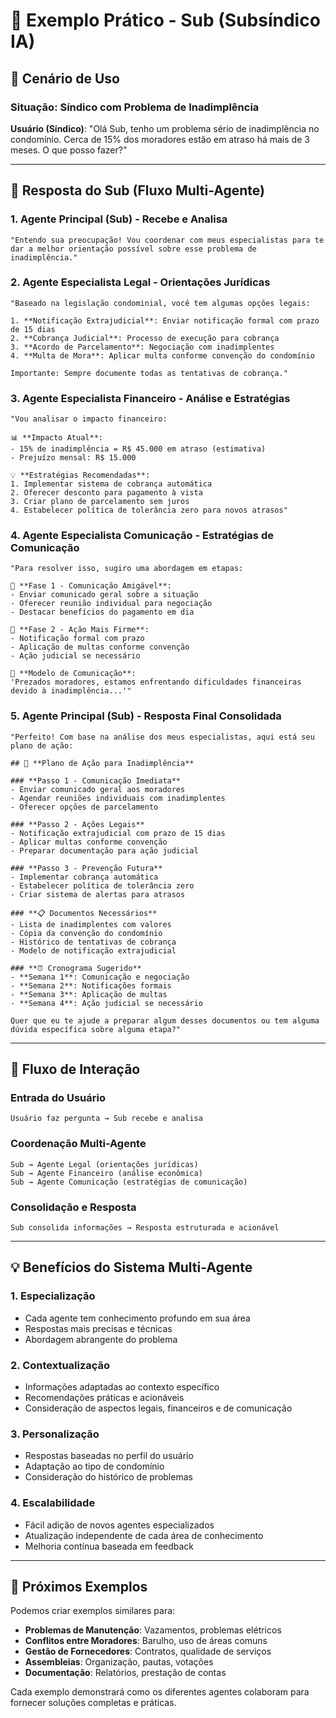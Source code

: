 # 🎯 Exemplo Prático - Sub (Subsíndico IA)

## 📝 Cenário de Uso

### Situação: Síndico com Problema de Inadimplência

**Usuário (Síndico)**: "Olá Sub, tenho um problema sério de inadimplência no condomínio. Cerca de 15% dos moradores estão em atraso há mais de 3 meses. O que posso fazer?"

---

## 🤖 Resposta do Sub (Fluxo Multi-Agente)

### 1. **Agente Principal (Sub)** - Recebe e Analisa
```
"Entendo sua preocupação! Vou coordenar com meus especialistas para te dar a melhor orientação possível sobre esse problema de inadimplência."
```

### 2. **Agente Especialista Legal** - Orientações Jurídicas
```
"Baseado na legislação condominial, você tem algumas opções legais:

1. **Notificação Extrajudicial**: Enviar notificação formal com prazo de 15 dias
2. **Cobrança Judicial**: Processo de execução para cobrança
3. **Acordo de Parcelamento**: Negociação com inadimplentes
4. **Multa de Mora**: Aplicar multa conforme convenção do condomínio

Importante: Sempre documente todas as tentativas de cobrança."
```

### 3. **Agente Especialista Financeiro** - Análise e Estratégias
```
"Vou analisar o impacto financeiro:

📊 **Impacto Atual**:
- 15% de inadimplência = R$ 45.000 em atraso (estimativa)
- Prejuízo mensal: R$ 15.000

💡 **Estratégias Recomendadas**:
1. Implementar sistema de cobrança automática
2. Oferecer desconto para pagamento à vista
3. Criar plano de parcelamento sem juros
4. Estabelecer política de tolerância zero para novos atrasos"
```

### 4. **Agente Especialista Comunicação** - Estratégias de Comunicação
```
"Para resolver isso, sugiro uma abordagem em etapas:

📢 **Fase 1 - Comunicação Amigável**:
- Enviar comunicado geral sobre a situação
- Oferecer reunião individual para negociação
- Destacar benefícios do pagamento em dia

📢 **Fase 2 - Ação Mais Firme**:
- Notificação formal com prazo
- Aplicação de multas conforme convenção
- Ação judicial se necessário

💬 **Modelo de Comunicação**:
'Prezados moradores, estamos enfrentando dificuldades financeiras devido à inadimplência...'"
```

### 5. **Agente Principal (Sub)** - Resposta Final Consolidada
```
"Perfeito! Com base na análise dos meus especialistas, aqui está seu plano de ação:

## 🎯 **Plano de Ação para Inadimplência**

### **Passo 1 - Comunicação Imediata**
- Enviar comunicado geral aos moradores
- Agendar reuniões individuais com inadimplentes
- Oferecer opções de parcelamento

### **Passo 2 - Ações Legais**
- Notificação extrajudicial com prazo de 15 dias
- Aplicar multas conforme convenção
- Preparar documentação para ação judicial

### **Passo 3 - Prevenção Futura**
- Implementar cobrança automática
- Estabelecer política de tolerância zero
- Criar sistema de alertas para atrasos

### **📋 Documentos Necessários**
- Lista de inadimplentes com valores
- Cópia da convenção do condomínio
- Histórico de tentativas de cobrança
- Modelo de notificação extrajudicial

### **⏰ Cronograma Sugerido**
- **Semana 1**: Comunicação e negociação
- **Semana 2**: Notificações formais
- **Semana 3**: Aplicação de multas
- **Semana 4**: Ação judicial se necessário

Quer que eu te ajude a preparar algum desses documentos ou tem alguma dúvida específica sobre alguma etapa?"
```

---

## 🔄 Fluxo de Interação

### **Entrada do Usuário**
```
Usuário faz pergunta → Sub recebe e analisa
```

### **Coordenação Multi-Agente**
```
Sub → Agente Legal (orientações jurídicas)
Sub → Agente Financeiro (análise econômica)
Sub → Agente Comunicação (estratégias de comunicação)
```

### **Consolidação e Resposta**
```
Sub consolida informações → Resposta estruturada e acionável
```

---

## 💡 Benefícios do Sistema Multi-Agente

### **1. Especialização**
- Cada agente tem conhecimento profundo em sua área
- Respostas mais precisas e técnicas
- Abordagem abrangente do problema

### **2. Contextualização**
- Informações adaptadas ao contexto específico
- Recomendações práticas e acionáveis
- Consideração de aspectos legais, financeiros e de comunicação

### **3. Personalização**
- Respostas baseadas no perfil do usuário
- Adaptação ao tipo de condomínio
- Consideração do histórico de problemas

### **4. Escalabilidade**
- Fácil adição de novos agentes especializados
- Atualização independente de cada área de conhecimento
- Melhoria contínua baseada em feedback

---

## 🎯 Próximos Exemplos

Podemos criar exemplos similares para:
- **Problemas de Manutenção**: Vazamentos, problemas elétricos
- **Conflitos entre Moradores**: Barulho, uso de áreas comuns
- **Gestão de Fornecedores**: Contratos, qualidade de serviços
- **Assembleias**: Organização, pautas, votações
- **Documentação**: Relatórios, prestação de contas

Cada exemplo demonstrará como os diferentes agentes colaboram para fornecer soluções completas e práticas.
